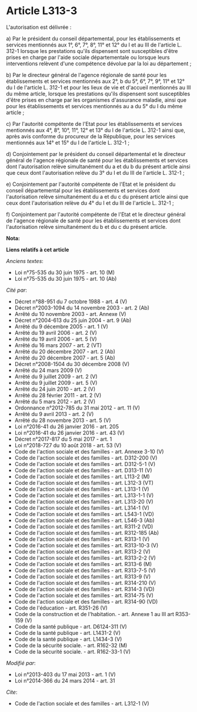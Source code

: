 # Article L313-3

L'autorisation est délivrée : 

a) Par le président du conseil départemental, pour les établissements et services mentionnés aux 1°, 6°, 7°, 8°, 11° et 12°
du I et au III de l'article L. 312-1 lorsque les prestations qu'ils dispensent sont susceptibles d'être prises en charge par
l'aide sociale départementale ou lorsque leurs interventions relèvent d'une compétence dévolue par la loi au département ; 

b) Par le directeur général de l'agence régionale de santé pour les établissements et services mentionnés aux 2°, b du 5°,
6°, 7°, 9°, 11° et 12° du I de l'article L. 312-1 et pour les lieux de vie et d'accueil mentionnés au III du même article,
lorsque les prestations qu'ils dispensent sont susceptibles d'être prises en charge par les organismes d'assurance maladie,
ainsi que pour les établissements et services mentionnés au a du 5° du I du même article ; 

c) Par l'autorité compétente de l'Etat pour les établissements et services mentionnés aux 4°, 8°, 10°, 11°, 12° et 13° du I
de l'article L. 312-1 ainsi que, après avis conforme du procureur de la République, pour les services mentionnés aux 14° et
15° du I de l'article L. 312-1 ; 

d) Conjointement par le président du conseil départemental et le directeur général de l'agence régionale de santé pour les
établissements et services dont l'autorisation relève simultanément du a et du b du présent article ainsi que ceux dont
l'autorisation relève du 3° du I et du III de l'article L. 312-1 ; 

e) Conjointement par l'autorité compétente de l'Etat et le président du conseil départemental pour les établissements et
services dont l'autorisation relève simultanément du a et du c du présent article ainsi que ceux dont l'autorisation relève
du 4° du I et du III de l'article L. 312-1 ; 

f) Conjointement par l'autorité compétente de l'Etat et le directeur général de l'agence régionale de santé pour les
établissements et services dont l'autorisation relève simultanément du b et du c du présent article.

**Nota:**



**Liens relatifs à cet article**

_Anciens textes_:

  - Loi n°75-535 du 30 juin 1975 - art. 10 (M)
  - Loi n°75-535 du 30 juin 1975 - art. 10 (Ab)

_Cité par_:

  - Décret n°88-951 du 7 octobre 1988 - art. 4 (V)
  - Décret n°2003-1094 du 14 novembre 2003 - art. 2 (Ab)
  - Arrêté du 10 novembre 2003 - art. Annexe (V)
  - Décret n°2004-613 du 25 juin 2004 - art. 9 (Ab)
  - Arrêté du 9 décembre 2005 - art. 1 (V)
  - Arrêté du 19 avril 2006 - art. 2 (V)
  - Arrêté du 19 avril 2006 - art. 5 (V)
  - Arrêté du 16 mars 2007 - art. 2 (VT)
  - Arrêté du 20 décembre 2007 - art. 2 (Ab)
  - Arrêté du 20 décembre 2007 - art. 5 (Ab)
  - Décret n°2008-1504 du 30 décembre 2008 (V)
  - Arrêté du 24 mars 2009 (V)
  - Arrêté du 9 juillet 2009 - art. 2 (V)
  - Arrêté du 9 juillet 2009 - art. 5 (V)
  - Arrêté du 24 juin 2010 - art. 2 (V)
  - Arrêté du 28 février 2011 - art. 2 (V)
  - Arrêté du 5 mars 2012 - art. 2 (V)
  - Ordonnance n°2012-785 du 31 mai 2012 - art. 11 (V)
  - Arrêté du 9 avril 2013 - art. 2 (V)
  - Arrêté du 28 novembre 2013 - art. 5 (V)
  - Loi n°2016-41 du 26 janvier 2016 - art. 205
  - Loi n°2016-41 du 26 janvier 2016 - art. 43 (V)
  - Décret n°2017-817 du 5 mai 2017 - art. 1
  - Loi n°2018-727 du 10 août 2018 - art. 53 (V)
  - Code de l'action sociale et des familles - art. Annexe 3-10 (V)
  - Code de l'action sociale et des familles - art. D312-200 (V)
  - Code de l'action sociale et des familles - art. D312-5-1 (V)
  - Code de l'action sociale et des familles - art. D313-11 (V)
  - Code de l'action sociale et des familles - art. L113-2 (M)
  - Code de l'action sociale et des familles - art. L312-3 (VT)
  - Code de l'action sociale et des familles - art. L313-1 (V)
  - Code de l'action sociale et des familles - art. L313-1-1 (V)
  - Code de l'action sociale et des familles - art. L313-20 (V)
  - Code de l'action sociale et des familles - art. L314-1 (V)
  - Code de l'action sociale et des familles - art. L543-1 (VD)
  - Code de l'action sociale et des familles - art. L546-3 (Ab)
  - Code de l'action sociale et des familles - art. R311-2 (VD)
  - Code de l'action sociale et des familles - art. R312-185 (Ab)
  - Code de l'action sociale et des familles - art. R313-1 (V)
  - Code de l'action sociale et des familles - art. R313-10-3 (V)
  - Code de l'action sociale et des familles - art. R313-2 (V)
  - Code de l'action sociale et des familles - art. R313-2-2 (V)
  - Code de l'action sociale et des familles - art. R313-6 (M)
  - Code de l'action sociale et des familles - art. R313-7-5 (V)
  - Code de l'action sociale et des familles - art. R313-9 (V)
  - Code de l'action sociale et des familles - art. R314-210 (V)
  - Code de l'action sociale et des familles - art. R314-3 (VD)
  - Code de l'action sociale et des familles - art. R314-75 (V)
  - Code de l'action sociale et des familles - art. R314-90 (VD)
  - Code de l'éducation - art. R351-26 (V)
  - Code de la construction et de l'habitation. - art. Annexe 1 au III art R353-159 (V)
  - Code de la santé publique - art. D6124-311 (V)
  - Code de la santé publique - art. L1431-2 (V)
  - Code de la santé publique - art. L1434-3 (V)
  - Code de la sécurité sociale. - art. R162-32 (M)
  - Code de la sécurité sociale. - art. R162-33-1 (V)

_Modifié par_:

  - Loi n°2013-403 du 17 mai 2013 - art. 1 (V)
  - Loi n°2014-366 du 24 mars 2014 - art. 31

_Cite_:

  - Code de l'action sociale et des familles - art. L312-1 (V)
